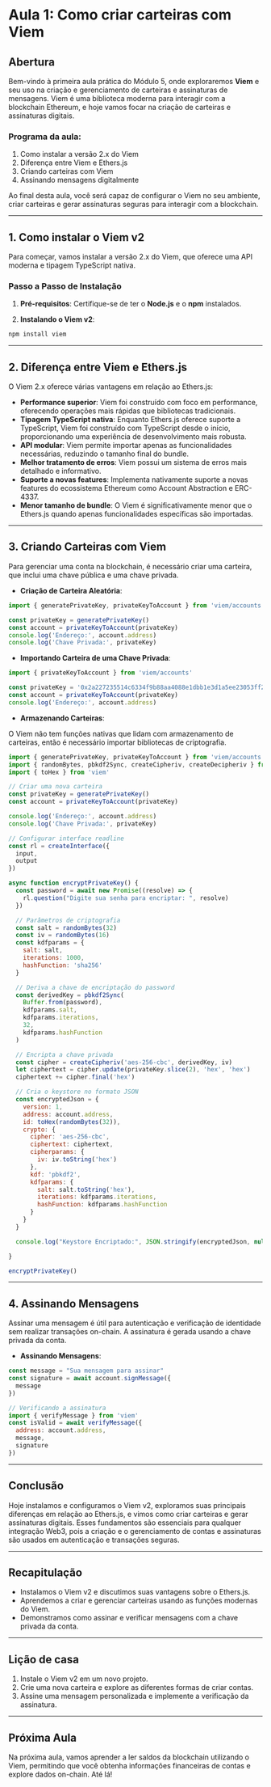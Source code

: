 # Aula 1: Como criar carteiras com Viem

## Abertura

Bem-vindo à primeira aula prática do Módulo 5, onde exploraremos **Viem** e seu uso na criação e gerenciamento de carteiras e assinaturas de mensagens. Viem é uma biblioteca moderna para interagir com a blockchain Ethereum, e hoje vamos focar na criação de carteiras e assinaturas digitais.

### Programa da aula:

1. Como instalar a versão 2.x do Viem
2. Diferença entre Viem e Ethers.js
3. Criando carteiras com Viem
4. Assinando mensagens digitalmente

Ao final desta aula, você será capaz de configurar o Viem no seu ambiente, criar carteiras e gerar assinaturas seguras para interagir com a blockchain.

---

## 1. Como instalar o Viem v2

Para começar, vamos instalar a versão 2.x do Viem, que oferece uma API moderna e tipagem TypeScript nativa.

### Passo a Passo de Instalação

1. **Pré-requisitos**: Certifique-se de ter o **Node.js** e o **npm** instalados.

2. **Instalando o Viem v2**:

```bash
npm install viem
```

---

## 2. Diferença entre Viem e Ethers.js

O Viem 2.x oferece várias vantagens em relação ao Ethers.js:

- **Performance superior**: Viem foi construído com foco em performance, oferecendo operações mais rápidas que bibliotecas tradicionais.
- **Tipagem TypeScript nativa**: Enquanto Ethers.js oferece suporte a TypeScript, Viem foi construído com TypeScript desde o início, proporcionando uma experiência de desenvolvimento mais robusta.
- **API modular**: Viem permite importar apenas as funcionalidades necessárias, reduzindo o tamanho final do bundle.
- **Melhor tratamento de erros**: Viem possui um sistema de erros mais detalhado e informativo.
- **Suporte a novas features**: Implementa nativamente suporte a novas features do ecossistema Ethereum como Account Abstraction e ERC-4337.
- **Menor tamanho de bundle**: O Viem é significativamente menor que o Ethers.js quando apenas funcionalidades específicas são importadas.

---

## 3. Criando Carteiras com Viem

Para gerenciar uma conta na blockchain, é necessário criar uma carteira, que inclui uma chave pública e uma chave privada.

- **Criação de Carteira Aleatória**:

```javascript
import { generatePrivateKey, privateKeyToAccount } from 'viem/accounts'

const privateKey = generatePrivateKey()
const account = privateKeyToAccount(privateKey)
console.log('Endereço:', account.address)
console.log('Chave Privada:', privateKey)
```

- **Importando Carteira de uma Chave Privada**:

```javascript
import { privateKeyToAccount } from 'viem/accounts'

const privateKey = '0x2a227235514c6334f9b88aa4088e1dbb1e3d1a5ee23053ff2a26a4ae9f51b7a1'
const account = privateKeyToAccount(privateKey)
console.log('Endereço:', account.address)
```

- **Armazenando Carteiras**:

O Viem não tem funções nativas que lidam com armazenamento de carteiras, então é necessário importar bibliotecas de criptografia.

```javascript
import { generatePrivateKey, privateKeyToAccount } from 'viem/accounts'
import { randomBytes, pbkdf2Sync, createCipheriv, createDecipheriv } from 'crypto'
import { toHex } from 'viem'

// Criar uma nova carteira
const privateKey = generatePrivateKey()
const account = privateKeyToAccount(privateKey)

console.log('Endereço:', account.address)
console.log('Chave Privada:', privateKey)

// Configurar interface readline
const rl = createInterface({
  input,
  output
})

async function encryptPrivateKey() {
  const password = await new Promise((resolve) => {
    rl.question("Digite sua senha para encriptar: ", resolve)
  })

  // Parâmetros de criptografia
  const salt = randomBytes(32)
  const iv = randomBytes(16)
  const kdfparams = {
    salt: salt,
    iterations: 1000,
    hashFunction: 'sha256'
  }

  // Deriva a chave de encriptação do password
  const derivedKey = pbkdf2Sync(
    Buffer.from(password),
    kdfparams.salt,
    kdfparams.iterations,
    32,
    kdfparams.hashFunction
  )

  // Encripta a chave privada
  const cipher = createCipheriv('aes-256-cbc', derivedKey, iv)
  let ciphertext = cipher.update(privateKey.slice(2), 'hex', 'hex')
  ciphertext += cipher.final('hex')

  // Cria o keystore no formato JSON
  const encryptedJson = {
    version: 1,
    address: account.address,
    id: toHex(randomBytes(32)),
    crypto: {
      cipher: 'aes-256-cbc',
      ciphertext: ciphertext,
      cipherparams: {
        iv: iv.toString('hex')
      },
      kdf: 'pbkdf2',
      kdfparams: {
        salt: salt.toString('hex'),
        iterations: kdfparams.iterations,
        hashFunction: kdfparams.hashFunction
      }
    }
  }

  console.log("Keystore Encriptado:", JSON.stringify(encryptedJson, null, 2))

}

encryptPrivateKey()
```

---

## 4. Assinando Mensagens

Assinar uma mensagem é útil para autenticação e verificação de identidade sem realizar transações on-chain. A assinatura é gerada usando a chave privada da conta.

- **Assinando Mensagens**:

```javascript
const message = "Sua mensagem para assinar"
const signature = await account.signMessage({
  message
})

// Verificando a assinatura
import { verifyMessage } from 'viem'
const isValid = await verifyMessage({
  address: account.address,
  message,
  signature
})
```

---

## Conclusão

Hoje instalamos e configuramos o Viem v2, exploramos suas principais diferenças em relação ao Ethers.js, e vimos como criar carteiras e gerar assinaturas digitais. Esses fundamentos são essenciais para qualquer integração Web3, pois a criação e o gerenciamento de contas e assinaturas são usados em autenticação e transações seguras.

---

## Recapitulação

- Instalamos o Viem v2 e discutimos suas vantagens sobre o Ethers.js.
- Aprendemos a criar e gerenciar carteiras usando as funções modernas do Viem.
- Demonstramos como assinar e verificar mensagens com a chave privada da conta.

---

## Lição de casa

1. Instale o Viem v2 em um novo projeto.
2. Crie uma nova carteira e explore as diferentes formas de criar contas.
3. Assine uma mensagem personalizada e implemente a verificação da assinatura.

---

## Próxima Aula

Na próxima aula, vamos aprender a ler saldos da blockchain utilizando o Viem, permitindo que você obtenha informações financeiras de contas e explore dados on-chain. Até lá!